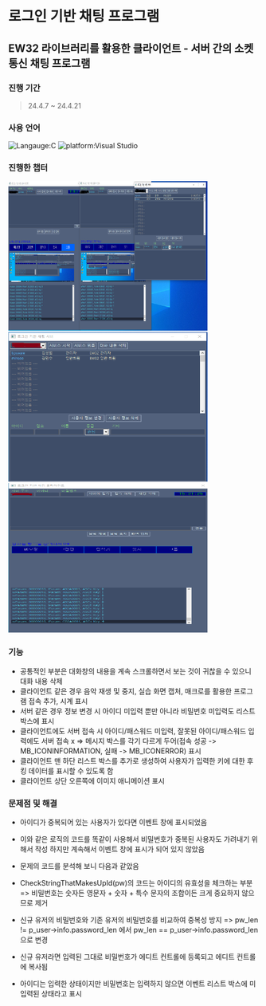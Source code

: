 # 로그인 기반 채팅 프로그램<br>
## EW32 라이브러리를 활용한 클라이언트 - 서버 간의 소켓 통신 채팅 프로그램
### 진행 기간
> 24.4.7 ~ 24.4.21

### 사용 언어
![Langauge:C](https://img.shields.io/badge/Language-C-red) ![platform:Visual Studio](https://img.shields.io/badge/Platform-Visual_Studio-red)
<br>

### 진행한 챕터
<img src="03/Advanced_chatting_program.PNG" alt="Intro Screen" width="400px" height="300px"><img src="03/Server.PNG" alt="Intro Screen" width="400px" height="300px"><img src="03/client.PNG" alt="Intro Screen" width="400px" height="300px">
<br>

### 기능
- 공통적인 부분은 대화창의 내용을 계속 스크롤하면서 보는 것이 귀찮을 수 있으니 대화 내용 삭제
- 클라이언트 같은 경우 음악 재생 및 중지, 실습 화면 캡처, 매크로를 활용한 프로그램 접속 추가, 시계 표시
- 서버 같은 경우 정보 변경 시 아이디 미입력 뿐만 아니라 비밀번호 미입력도 리스트 박스에 표시
- 클라이언트에도 서버 접속 시 아이디/패스워드 미입력, 잘못된 아이디/패스워드 입력에도 서버 접속 x
=> 메시지 박스를 각기 다르게 두어(접속 성공 -> MB_ICONINFORMATION, 실패 -> MB_ICONERROR) 표시
- 클라이언트 맨 하단 리스트 박스를 추가로 생성하여 사용자가 입력한 키에 대한 후킹 데이터를 표시할 수 있도록 함
- 클라이언트 상단 오른쪽에 이미지 애니메이션 표시

### 문제점 및 해결
- 아이디가 중복되어 있는 사용자가 있다면 이벤트 창에 표시되었음
- 이와 같은 로직의 코드를 똑같이 사용해서 비밀번호가 중복된 사용자도 가려내기 위해서 작성
하지만 계속해서 이벤트 창에 표시가 되어 있지 않았음
- 문제의 코드를 분석해 보니 다음과 같았음







- CheckStringThatMakesUpId(pw)의 코드는 아이디의 유효성을 체크하는 부분
=> 비밀번호는 숫자든 영문자 + 숫자 + 특수 문자의 조합이든 크게 중요하지 않으므로 제거
- 신규 유저의 비밀번호와 기존 유저의 비밀번호를 비교하여 중복성 방지
=> pw_len != p_user->info.password_len 에서 pw_len == p_user->info.password_len으로 변경
- 신규 유저라면 입력된 그대로 비밀번호가 에디트 컨트롤에 등록되고 에디트 컨트롤에 복사됨
- 아이디는 입력한 상태이지만 비밀번호는 입력하지 않으면 이벤트 리스트 박스에 미입력된 상태라고 표시

